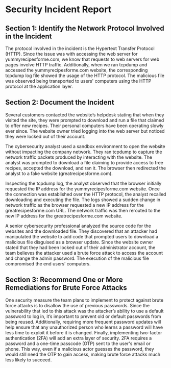 # Security Incident Report

## Section 1: Identify the Network Protocol Involved in the Incident

The protocol involved in the incident is the Hypertext Transfer Protocol (HTTP). Since the issue was with accessing the web server for yummyrecipesforme.com, we know that requests to web servers for web pages involve HTTP traffic. Additionally, when we ran tcpdump and accessed the yummyrecipesforme.com website, the corresponding tcpdump log file showed the usage of the HTTP protocol. The malicious file was observed being transported to users' computers using the HTTP protocol at the application layer.

## Section 2: Document the Incident

Several customers contacted the website’s helpdesk stating that when they visited the site, they were prompted to download and run a file that claimed to offer new recipes. Their personal computers have been operating slowly ever since. The website owner tried logging into the web server but noticed they were locked out of their account.

The cybersecurity analyst used a sandbox environment to open the website without impacting the company network. They ran tcpdump to capture the network traffic packets produced by interacting with the website. The analyst was prompted to download a file claiming to provide access to free recipes, accepted the download, and ran it. The browser then redirected the analyst to a fake website (greatrecipesforme.com).

Inspecting the tcpdump log, the analyst observed that the browser initially requested the IP address for the yummyrecipesforme.com website. Once the connection was established over the HTTP protocol, the analyst recalled downloading and executing the file. The logs showed a sudden change in network traffic as the browser requested a new IP address for the greatrecipesforme.com URL. The network traffic was then rerouted to the new IP address for the greatrecipesforme.com website.

A senior cybersecurity professional analyzed the source code for the websites and the downloaded file. They discovered that an attacker had manipulated the website to add code that prompted users to download a malicious file disguised as a browser update. Since the website owner stated that they had been locked out of their administrator account, the team believes the attacker used a brute force attack to access the account and change the admin password. The execution of the malicious file compromised the end users’ computers.

## Section 3: Recommend One or More Remediations for Brute Force Attacks

One security measure the team plans to implement to protect against brute force attacks is to disallow the use of previous passwords. Since the vulnerability that led to this attack was the attacker’s ability to use a default password to log in, it’s important to prevent old or default passwords from being reused. Additionally, requiring more frequent password updates will help ensure that any unauthorized person who learns a password will have less time to exploit it before it is changed. Finally, implementing two-factor authentication (2FA) will add an extra layer of security. 2FA requires a password and a one-time passcode (OTP) sent to the user's email or phone. This way, even if a malicious actor guesses the password, they would still need the OTP to gain access, making brute force attacks much less likely to succeed.
